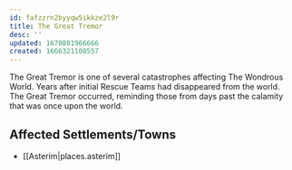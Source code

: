```yaml
---
id: fafzzrn2byyqw5ikkze2l9r
title: The Great Tremor
desc: ''
updated: 1670801966666
created: 1666321108557
---
```

The Great Tremor is one of several catastrophes affecting The Wondrous World. Years after initial Rescue Teams had disappeared from the world. The Great Tremor occurred, reminding those from days past the calamity that was once upon the world.

## Affected Settlements/Towns
- [[Asterim|places.asterim]]
